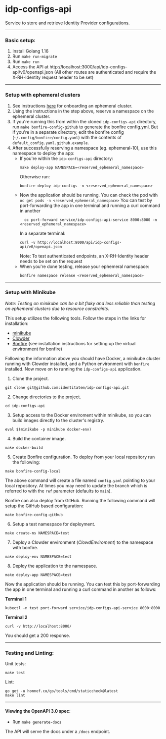 [comment]: # ( Copyright Red Hat )
# idp-configs-api

Service to store and retrieve Identity Provider configurations. 

---
### Basic setup:

1. Install Golang 1.16
2. Run `make run-migrate`
3. Run `make run`
4. Access the API at http://localhost:3000/api/idp-configs-api/v0/openapi.json
   (All other routes are authenticated and require the X-RH-Identity request header to be set)

---
### Setup with ephemeral clusters
1. See instructions [here](https://clouddot.pages.redhat.com/docs/dev/getting-started/ephemeral/onboarding.html) for onboarding an ephemeral cluster.
2. Using the instructions in the step above, reserve a namespace on the ephemeral cluster.
3. If you're running this from within the cloned `idp-configs-api` directory, run `make bonfire-config-github` to generate the bonfire config.yml. But if you're in a separate directory, edit the bonfire config (`~/.config/bonfire/config.yaml`) with the contents of `default_config.yaml.github.example`.
4. After successfully reserving a namespace (eg. ephemeral-10), use this namespace to deploy the app:
    * If you're within the `idp-configs-api` directory:
      ```
      make deploy-app NAMESPACE=<reserved_ephemeral_namespace>
      ```
      Otherwise run:
      ```
      bonfire deploy idp-configs -n <reserved_ephemeral_namespace>
      ```
    * Now the application should be running. You can check the pod with `oc get pods -n <reserved_ephemeral_namespace>` You can test by port-forwarding the app in one terminal and running a curl command in another 
      ```
        oc port-forward service/idp-configs-api-service 8000:8000 -n <reserved_ephemeral_namespace>
      ```
      In a separate terminal:
      ```
      curl -v http://localhost:8000/api/idp-configs-api/v0/openapi.json
      ```
      Note: To test authenticated endpoints, an X-RH-Identity header needs to be set on the request
    * When you're done testing, release your ephemeral namespace:
      ```
      bonfire namespace release <reserved_ephemeral_namespace>
      ```

---

### Setup with Minikube 
*Note: Testing on minikube can be a bit flaky and less reliable than testing on ephemeral clusters due to resource constraints.*

This setup utilizes the following tools. Follow the steps in the links for installation:
- [minikube](https://minikube.sigs.k8s.io/docs/)
- [Clowder](https://github.com/RedHatInsights/clowder)
- [Bonfire](https://github.com/RedHatInsights/bonfire) (see installation instructions for setting up the virtual environment for bonfire)

Following the information above you should have Docker, a minikube cluster running with Clowder installed, and a Python environment with `bonfire` installed. Now move on to running the `idp-configs-api` application.

1. Clone the project.
```
git clone git@github.com:identitatem/idp-configs-api.git
```
2. Change directories to the project.
```
cd idp-configs-api
```
3. Setup access to the Docker enviroment within minikube, so you can build images directly to the cluster's registry.
```
eval $(minikube -p minikube docker-env)
```
4. Build the container image.
```
make docker-build
```
5. Create Bonfire configuration. To deploy from your local repository run the following:
```
make bonfire-config-local
```
The above command will create a file named `config.yaml` pointing to your local repository. At times you may need to update the branch which is referred to with the `ref` parameter (defaults to `main`).

Bonfire can also deploy from GitHub. Running the following command will setup the GitHub based configuration:
```
make bonfire-config-github
```
6. Setup a test namespace for deployment.
```
make create-ns NAMESPACE=test
```
7. Deploy a Clowder environment (*ClowdEnviroment*) to the namespace with bonfire.
```
make deploy-env NAMESPACE=test
```
8. Deploy the application to the namespace.
```
make deploy-app NAMESPACE=test
```

Now the application should be running. You can test this by port-forwarding the app in one terminal and running a curl command in another as follows:

**Terminal 1**
```
kubectl -n test port-forward service/idp-configs-api-service 8000:8000
```
**Terminal 2**
```
curl -v http://localhost:8000/
```

You should get a 200 response.

---
### Testing and Linting:

Unit tests:
```
make test
```
Lint:
```
go get -u honnef.co/go/tools/cmd/staticcheck@latest
make lint
```

---
#### Viewing the OpenAPI 3.0 spec:

* Run `make generate-docs`

The API will serve the docs under a `/docs` endpoint.